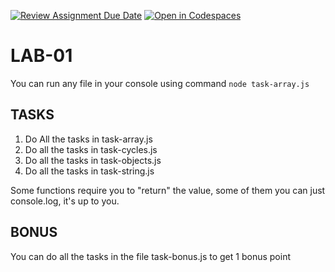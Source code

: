 [![Review Assignment Due Date](https://classroom.github.com/assets/deadline-readme-button-24ddc0f5d75046c5622901739e7c5dd533143b0c8e959d652212380cedb1ea36.svg)](https://classroom.github.com/a/xvBsffV8)
[![Open in Codespaces](https://classroom.github.com/assets/launch-codespace-7f7980b617ed060a017424585567c406b6ee15c891e84e1186181d67ecf80aa0.svg)](https://classroom.github.com/open-in-codespaces?assignment_repo_id=13967731)
# LAB-01

You can run any file in your console using command `node task-array.js`

## TASKS

1. Do All the tasks in task-array.js
2. Do all the tasks in task-cycles.js
3. Do all the tasks in task-objects.js
4. Do all the tasks in task-string.js

Some functions require you to "return" the value, some of them you can just console.log, it's up to you.

## BONUS

You can do all the tasks in the file task-bonus.js to get 1 bonus point
